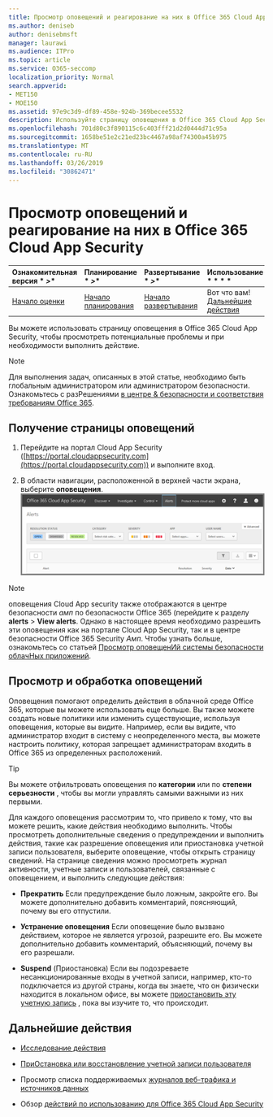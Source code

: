 ```yaml
---
title: Просмотр оповещений и реагирование на них в Office 365 Cloud App Security
ms.author: deniseb
author: denisebmsft
manager: laurawi
ms.audience: ITPro
ms.topic: article
ms.service: O365-seccomp
localization_priority: Normal
search.appverid:
- MET150
- MOE150
ms.assetid: 97e9c3d9-df89-458e-924b-369becee5532
description: Используйте страницу оповещения в Office 365 Cloud App Security для просмотра потенциальных проблем и выполнения действий. Вы можете отклонить или разрешить оповещения, а при необходимости приостановить учетную запись пользователя.
ms.openlocfilehash: 701d80c3f890115c6c403fff21d2d0444d71c95a
ms.sourcegitcommit: 1658be51e2c21ed23bc4467a98af74300a45b975
ms.translationtype: MT
ms.contentlocale: ru-RU
ms.lasthandoff: 03/26/2019
ms.locfileid: "30862471"
---
```

# <a name="review-and-take-action-on-alerts-in-office-365-cloud-app-security"></a>Просмотр оповещений и реагирование на них в Office 365 Cloud App Security
  
|Ознакомительная версия * *\>**|Планирование * *\>**|Развертывание * *\>**|Использование * * * *|
|:-----|:-----|:-----|:-----|
|[Начало оценки](office-365-cas-overview.md) <br/> |[Начало планирования](get-ready-for-office-365-cas.md) <br/> |[Начало развертывания](turn-on-office-365-cas.md) <br/> |Вот что вам!  <br/> [Дальнейшие действия](#next-steps) <br/> |
   
Вы можете использовать страницу оповещения в Office 365 Cloud App Security, чтобы просмотреть потенциальные проблемы и при необходимости выполнить действие.
  
> [!NOTE]
> Для выполнения задач, описанных в этой статье, необходимо быть глобальным администратором или администратором безопасности. Ознакомьтесь с разРешениями [в центре &amp; безопасности и соответствия требованиям Office 365](permissions-in-the-security-and-compliance-center.md). 
  
## <a name="how-to-get-to-the-alerts-page"></a>Получение страницы оповещений

1. Перейдите на портал Cloud App Security ([https://portal.cloudappsecurity.com](https://portal.cloudappsecurity.com)) и выполните вход.
  
2. В области навигации, расположенной в верхней части экрана, выберите **оповещения**.<br/>![На странице оповещения можно просмотреть оповещения, которые были активированы, и все выполненные действия.](media/3b53d4c9-4b13-435d-8547-8c0f9ae6b914.png)
 
> [!NOTE]
> оповещения Cloud App security также отображаются в центре безопасности _амп_ по безопасности Office 365 (перейдите к разделу **alerts** > **View alerts**. Однако в настоящее время необходимо разрешить эти оповещения как на портале Cloud App Security, так и в центре безопасности Office 365 Security _Амп_. Чтобы узнать больше, ознакомьтесь со статьей [Просмотр оповещенИй системы безопасности облачНых приложений](alert-policies.md#viewing-cloud-app-security-alerts). 
 
## <a name="review-and-handle-alerts"></a>Просмотр и обработка оповещений

Оповещения помогают определить действия в облачной среде Office 365, которые вы можете использовать еще больше. Вы также можете создать новые политики или изменить существующие, используя оповещения, которые вы видите. Например, если вы видите, что администратор входит в систему с неопределенного места, вы можете настроить политику, которая запрещает администраторам входить в Office 365 из определенных расположений.
  
> [!TIP]
> Вы можете отфильтровать оповещения по **категории** или по **степени серьезности** , чтобы вы могли управлять самыми важными из них первыми. 
  
Для каждого оповещения рассмотрим то, что привело к тому, что вы можете решить, какие действия необходимо выполнить. Чтобы просмотреть дополнительные сведения о предупреждении и выполнить действия, такие как разрешение оповещения или приостановка учетной записи пользователя, выберите оповещение, чтобы открыть страницу сведений. На странице сведения можно просмотреть журнал активности, учетные записи и пользователей, связанные с оповещением, и выполнить следующие действия:
  
- **Прекратить** Если предупреждение было ложным, закройте его. Вы можете дополнительно добавить комментарий, поясняющий, почему вы его отпустили. 
    
- **Устранение оповещения** Если оповещение было вызвано действием, которое не является угрозой, разрешите его. Вы можете дополнительно добавить комментарий, объясняющий, почему вы его разрешали. 
    
- **Suspend** (Приостановка) Если вы подозреваете несанкционированные входы в учетной записи, например, кто-то подключается из другой страны, когда вы знаете, что он физически находится в локальном офисе, вы можете [приостановить эту учетную запись](suspend-or-restore-an-account-in-ocas.md) , пока вы изучите то, что происходит. 
    
## <a name="next-steps"></a>Дальнейшие действия

- [Исследование действия](investigate-an-activity-in-office-365-cas.md)
    
- [ПриОстановка или восстановление учетной записи пользователя](suspend-or-restore-an-account-in-ocas.md)
    
- Просмотр списка поддерживаемых [журналов веб-трафика и источников данных](web-traffic-logs-and-data-sources-for-ocas.md)
    
- Обзор [действий по использованию для Office 365 Cloud App Security](utilization-activities-for-ocas.md)
    

